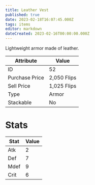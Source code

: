 ```yaml
---
title: Leather Vest
published: true
date: 2023-02-18T16:07:45.000Z
tags: items
editor: markdown
dateCreated: 2023-02-16T00:00:00.000Z
---
```


Lightweight armor made of leather.

|Attribute|Value|
|-|-|
|ID|52|
|Purchase Price|2,050 Flips|
|Sell Price|1,025 Flips|
|Type|Armor|
|Stackable|No|

# Stats
|Stat|Value|
|-|-|
|Atk|2|
|Def|7|
|Mdef|9|
|Crit|6|
